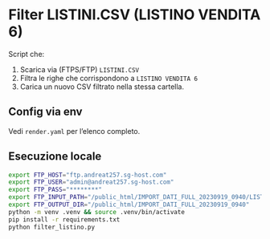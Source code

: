 # Filter LISTINI.CSV (LISTINO VENDITA 6)

Script che:
1. Scarica via (FTPS/FTP) `LISTINI.CSV`
2. Filtra le righe che corrispondono a `LISTINO VENDITA 6`
3. Carica un nuovo CSV filtrato nella stessa cartella.

## Config via env
Vedi `render.yaml` per l’elenco completo.

## Esecuzione locale
```bash
export FTP_HOST="ftp.andreat257.sg-host.com"
export FTP_USER="admin@andreat257.sg-host.com"
export FTP_PASS="********"
export FTP_INPUT_PATH="/public_html/IMPORT_DATI_FULL_20230919_0940/LISTINI.CSV"
export FTP_OUTPUT_DIR="/public_html/IMPORT_DATI_FULL_20230919_0940"
python -m venv .venv && source .venv/bin/activate
pip install -r requirements.txt
python filter_listino.py


